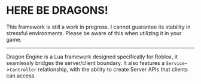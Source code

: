 # HERE BE DRAGONS!
This framework is still a work in progress. I cannot guarantee its stability in stressful environments. Please be aware of this when utilizing it in your game.

<hr></hr>

Dragon Engine is a Lua framework designed specifically for Roblox, it seamlessly bridges the server/client boundary.
It also features a `Service`->`Controller` relationship, with the ability to create Server APIs that clients can access.